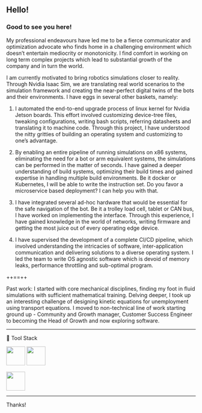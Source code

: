 ## Hello!

### Good to see you here!

My professional endeavours have led me to be a fierce communicator and optimization advocate who finds home in a challenging environment which doesn’t entertain mediocrity or monotonicity. I find comfort in working on long term complex projects which lead to substantial growth of the company and in turn the world.

I am currently motivated to bring robotics simulations closer to reality. Through Nvidia Isaac Sim, we are translating real world scenarios to the simulation framework and creating the near-perfect digital twins of the bots and their environments. I have eggs in several other baskets, namely:

1. I automated the end-to-end upgrade process of linux kernel for Nvidia Jetson boards. This effort involved customizing device-tree files, tweaking configurations, writing bash scripts, referring datasheets and translating it to machine code. Through this project, I have understood the nitty gritties of building an operating system and customizing to one’s advantage.

2. By enabling an entire pipeline of running simulations on x86 systems, eliminating the need for a bot or arm equivalent systems, the simulations can be performed in the matter of seconds. I have gained a deeper understanding of build systems, optimizing their build times and gained expertise in handling multiple build environments. Be it docker or Kubernetes, I will be able to write the instruction set. Do you favor a microservice based deployment? I can help you with that.

3. I have integrated several ad-hoc hardware that would be essential for the safe navigation of the bot. Be it a trolley load cell, tablet or CAN bus, I have worked on implementing the interface. Through this experience, I have gained knowledge in the world of networks, writing firmware and getting the most juice out of every operating edge device.

4. I have supervised the development of a complete CI/CD pipeline, which involved understanding the intricacies of software, inter-application communication and delivering solutions to a diverse operating system. I led the team to write OS agnostic software which is devoid of memory leaks, performance throttling and sub-optimal program.

++==++

Past work:
I started with core mechanical disciplines, finding my foot in fluid simulations with sufficient mathematical training. Delving deeper, I took up an interesting challenge of designing kinetic equations for unemployment using transport equations. I moved to non-technical line of work starting ground up - Community and Growth manager, Customer Success Engineer to becoming the Head of Growth and now exploring software.

---

🧰 Tool Stack

<img src= "https://cdn.worldvectorlogo.com/logos/python-4.svg" width="50" height="50"> <img src= "https://cdn.worldvectorlogo.com/logos/c.svg" width="50" height="50">

<img src= "https://cdn.worldvectorlogo.com/logos/git.svg" width="50" height="50">


---


<!--
**karthigeyanrgs/karthigeyanrgs** is a ✨ _special_ ✨ repository because its `README.md` (this file) appears on your GitHub profile.

Here are some ideas to get you started:

- 🔭 I’m currently working on ...
- 🌱 I’m currently learning ...
- 👯 I’m looking to collaborate on ...
- 🤔 I’m looking for help with ...
- 💬 Ask me about ...
- 📫 How to reach me: ...
- 😄 Pronouns: ...
- ⚡ Fun fact: ...
-->
Thanks!
